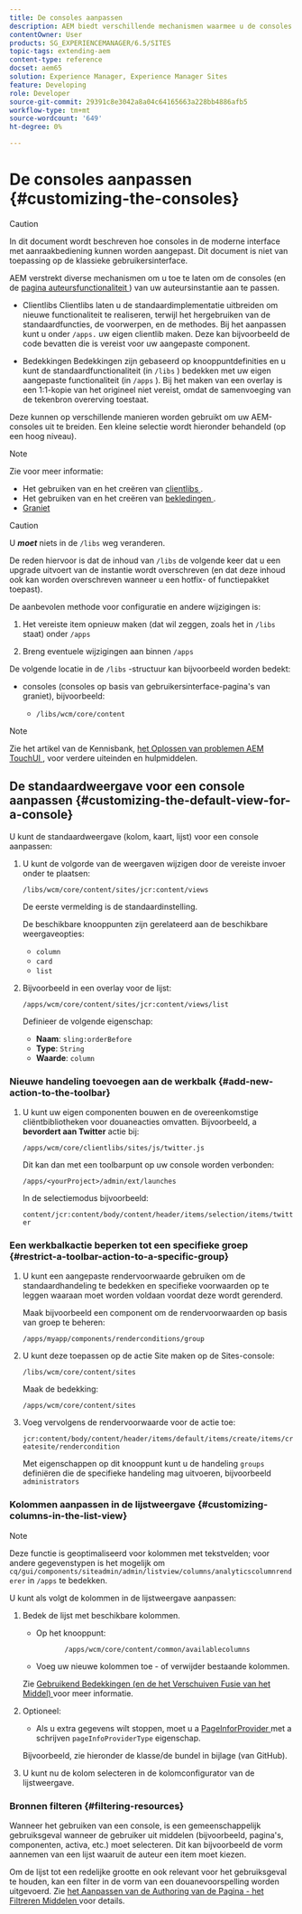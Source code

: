 ```yaml
---
title: De consoles aanpassen
description: AEM biedt verschillende mechanismen waarmee u de consoles van uw ontwerpinstantie kunt aanpassen
contentOwner: User
products: SG_EXPERIENCEMANAGER/6.5/SITES
topic-tags: extending-aem
content-type: reference
docset: aem65
solution: Experience Manager, Experience Manager Sites
feature: Developing
role: Developer
source-git-commit: 29391c8e3042a8a04c64165663a228bb4886afb5
workflow-type: tm+mt
source-wordcount: '649'
ht-degree: 0%

---
```


# De consoles aanpassen {#customizing-the-consoles}

>[!CAUTION]
>
>In dit document wordt beschreven hoe consoles in de moderne interface met aanraakbediening kunnen worden aangepast. Dit document is niet van toepassing op de klassieke gebruikersinterface.

AEM verstrekt diverse mechanismen om u toe te laten om de consoles (en de [ pagina auteursfunctionaliteit ](/help/sites-developing/customizing-page-authoring-touch.md)) van uw auteursinstantie aan te passen.

* Clientlibs
Clientlibs laten u de standaardimplementatie uitbreiden om nieuwe functionaliteit te realiseren, terwijl het hergebruiken van de standaardfuncties, de voorwerpen, en de methodes. Bij het aanpassen kunt u onder `/apps.` uw eigen clientlib maken. Deze kan bijvoorbeeld de code bevatten die is vereist voor uw aangepaste component.

* Bedekkingen
Bedekkingen zijn gebaseerd op knooppuntdefinities en u kunt de standaardfunctionaliteit (in `/libs` ) bedekken met uw eigen aangepaste functionaliteit (in `/apps` ). Bij het maken van een overlay is een 1:1-kopie van het origineel niet vereist, omdat de samenvoeging van de tekenbron overerving toestaat.

Deze kunnen op verschillende manieren worden gebruikt om uw AEM-consoles uit te breiden. Een kleine selectie wordt hieronder behandeld (op een hoog niveau).

>[!NOTE]
>
>Zie voor meer informatie:
>
>* Het gebruiken van en het creëren van [ clientlibs ](/help/sites-developing/clientlibs.md).
>* Het gebruiken van en het creëren van [ bekledingen ](/help/sites-developing/overlays.md).
>* [ Graniet ](https://helpx.adobe.com/experience-manager/6-5/sites/developing/using/reference-materials/granite-ui/api/index.html)
>


>[!CAUTION]
>
>U ***moet*** niets in de `/libs` weg veranderen.
>
>De reden hiervoor is dat de inhoud van `/libs` de volgende keer dat u een upgrade uitvoert van de instantie wordt overschreven (en dat deze inhoud ook kan worden overschreven wanneer u een hotfix- of functiepakket toepast).
>
>De aanbevolen methode voor configuratie en andere wijzigingen is:
>
>1. Het vereiste item opnieuw maken (dat wil zeggen, zoals het in `/libs` staat) onder `/apps`
>
>1. Breng eventuele wijzigingen aan binnen `/apps`
>

De volgende locatie in de `/libs` -structuur kan bijvoorbeeld worden bedekt:

* consoles (consoles op basis van gebruikersinterface-pagina&#39;s van graniet), bijvoorbeeld:

   * `/libs/wcm/core/content`

>[!NOTE]
>
>Zie het artikel van de Kennisbank, [ het Oplossen van problemen AEM TouchUI ](https://helpx.adobe.com/experience-manager/kb/troubleshooting-aem-touchui-issues.html), voor verdere uiteinden en hulpmiddelen.

## De standaardweergave voor een console aanpassen {#customizing-the-default-view-for-a-console}

U kunt de standaardweergave (kolom, kaart, lijst) voor een console aanpassen:

1. U kunt de volgorde van de weergaven wijzigen door de vereiste invoer onder te plaatsen:

   `/libs/wcm/core/content/sites/jcr:content/views`

   De eerste vermelding is de standaardinstelling.

   De beschikbare knooppunten zijn gerelateerd aan de beschikbare weergaveopties:

   * `column`
   * `card`
   * `list`

1. Bijvoorbeeld in een overlay voor de lijst:

   `/apps/wcm/core/content/sites/jcr:content/views/list`

   Definieer de volgende eigenschap:

   * **Naam**: `sling:orderBefore`
   * **Type**: `String`
   * **Waarde**: `column`

### Nieuwe handeling toevoegen aan de werkbalk {#add-new-action-to-the-toolbar}

1. U kunt uw eigen componenten bouwen en de overeenkomstige cliëntbibliotheken voor douaneacties omvatten. Bijvoorbeeld, a **bevordert aan Twitter** actie bij:

   `/apps/wcm/core/clientlibs/sites/js/twitter.js`

   Dit kan dan met een toolbarpunt op uw console worden verbonden:

   `/apps/<yourProject>/admin/ext/launches`

   In de selectiemodus bijvoorbeeld:

   `content/jcr:content/body/content/header/items/selection/items/twitter`

### Een werkbalkactie beperken tot een specifieke groep {#restrict-a-toolbar-action-to-a-specific-group}

1. U kunt een aangepaste rendervoorwaarde gebruiken om de standaardhandeling te bedekken en specifieke voorwaarden op te leggen waaraan moet worden voldaan voordat deze wordt gerenderd.

   Maak bijvoorbeeld een component om de rendervoorwaarden op basis van groep te beheren:

   `/apps/myapp/components/renderconditions/group`

1. U kunt deze toepassen op de actie Site maken op de Sites-console:

   `/libs/wcm/core/content/sites`

   Maak de bedekking:

   `/apps/wcm/core/content/sites`

1. Voeg vervolgens de rendervoorwaarde voor de actie toe:

   `jcr:content/body/content/header/items/default/items/create/items/createsite/rendercondition`

   Met eigenschappen op dit knooppunt kunt u de handeling `groups` definiëren die de specifieke handeling mag uitvoeren, bijvoorbeeld `administrators`

### Kolommen aanpassen in de lijstweergave {#customizing-columns-in-the-list-view}

>[!NOTE]
>
>Deze functie is geoptimaliseerd voor kolommen met tekstvelden; voor andere gegevenstypen is het mogelijk om `cq/gui/components/siteadmin/admin/listview/columns/analyticscolumnrenderer` in `/apps` te bedekken.

U kunt als volgt de kolommen in de lijstweergave aanpassen:

1. Bedek de lijst met beschikbare kolommen.

   * Op het knooppunt:

     ```
            /apps/wcm/core/content/common/availablecolumns
     ```

   * Voeg uw nieuwe kolommen toe - of verwijder bestaande kolommen.

   Zie [ Gebruikend Bedekkingen (en de het Verschuiven Fusie van het Middel) ](/help/sites-developing/overlays.md) voor meer informatie.

1. Optioneel:

   * Als u extra gegevens wilt stoppen, moet u a [ PageInforProvider ](https://helpx.adobe.com/experience-manager/6-5/sites/developing/using/reference-materials/javadoc/com/day/cq/wcm/api/PageInfoProvider.html) met a schrijven
     `pageInfoProviderType` eigenschap.

   Bijvoorbeeld, zie hieronder de klasse/de bundel in bijlage (van GitHub).

1. U kunt nu de kolom selecteren in de kolomconfigurator van de lijstweergave.

### Bronnen filteren {#filtering-resources}

Wanneer het gebruiken van een console, is een gemeenschappelijk gebruiksgeval wanneer de gebruiker uit middelen (bijvoorbeeld, pagina&#39;s, componenten, activa, etc.) moet selecteren. Dit kan bijvoorbeeld de vorm aannemen van een lijst waaruit de auteur een item moet kiezen.

Om de lijst tot een redelijke grootte en ook relevant voor het gebruiksgeval te houden, kan een filter in de vorm van een douanevoorspelling worden uitgevoerd. Zie [ het Aanpassen van de Authoring van de Pagina - het Filtreren Middelen ](/help/sites-developing/customizing-page-authoring-touch.md#filtering-resources) voor details.
